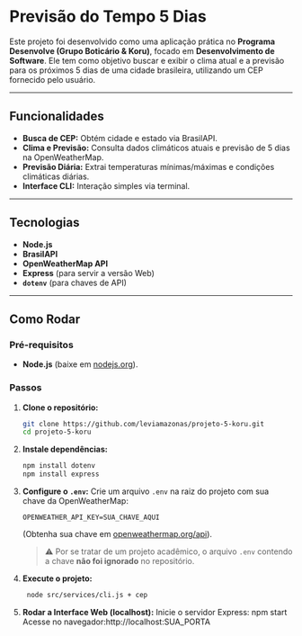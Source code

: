 # Previsão do Tempo 5 Dias

Este projeto foi desenvolvido como uma aplicação prática no **Programa Desenvolve (Grupo Boticário & Koru)**, focado em **Desenvolvimento de Software**. Ele tem como objetivo buscar e exibir o clima atual e a previsão para os próximos 5 dias de uma cidade brasileira, utilizando um CEP fornecido pelo usuário.

---

## Funcionalidades

- **Busca de CEP:** Obtém cidade e estado via BrasilAPI.
- **Clima e Previsão:** Consulta dados climáticos atuais e previsão de 5 dias na OpenWeatherMap.
- **Previsão Diária:** Extrai temperaturas mínimas/máximas e condições climáticas diárias.
- **Interface CLI:** Interação simples via terminal.

---

## Tecnologias

- **Node.js**
- **BrasilAPI**
- **OpenWeatherMap API**
- **Express** (para servir a versão Web)
- **`dotenv`** (para chaves de API)

---

## Como Rodar

### Pré-requisitos

- **Node.js** (baixe em [nodejs.org](https://nodejs.org/)).

### Passos

1.  **Clone o repositório:**
    ```bash
    git clone https://github.com/leviamazonas/projeto-5-koru.git
    cd projeto-5-koru
    ```
2.  **Instale dependências:**
    ```bash
    npm install dotenv 
    npm install express
    ```
3.  **Configure o `.env`:**
    Crie um arquivo `.env` na raiz do projeto com sua chave da OpenWeatherMap:
    ```
    OPENWEATHER_API_KEY=SUA_CHAVE_AQUI
    ```
    (Obtenha sua chave em [openweathermap.org/api](https://openweathermap.openweathermap.org/api)).

    > ⚠️ Por se tratar de um projeto acadêmico, o arquivo `.env` contendo a chave **não foi ignorado** no repositório.
    
4.  **Execute o projeto:**
    ```bash
     node src/services/cli.js + cep
    ```
5.  **Rodar a Interface Web (localhost):**
    Inicie o servidor Express: npm start
    Acesse no navegador:http://localhost:SUA_PORTA
